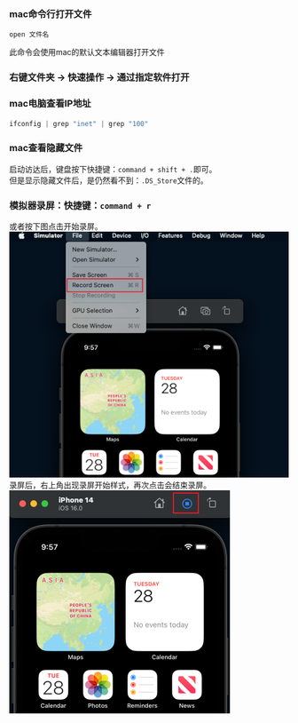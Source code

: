 ### mac命令行打开文件
```shell
open 文件名
```
此命令会使用mac的默认文本编辑器打开文件
### 右键文件夹 -> 快速操作 -> 通过指定软件打开
### mac电脑查看IP地址
```javascript
ifconfig | grep "inet" | grep "100"
```
### mac查看隐藏文件
启动访达后，键盘按下快捷键：`command + shift + .`即可。<br />但是显示隐藏文件后，是仍然看不到：`.DS_Store`文件的。
### 模拟器录屏：快捷键：`command + r`
或者按下图点击开始录屏。<br />![image.png](../../images/1efade71717bc4b6f262744b98edabdf.png)<br />录屏后，右上角出现录屏开始样式，再次点击会结束录屏。<br />![image.png](../../images/e57dd397f5f2c82253a61be11ea6bdbc.png)
